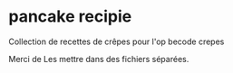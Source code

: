 # pancake recipie

Collection de recettes de crêpes pour l'op becode crepes

Merci de Les mettre dans des fichiers séparées.
